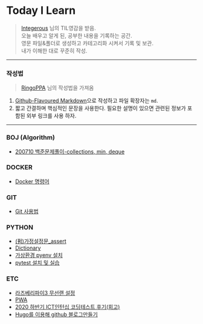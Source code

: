 
# Today I Learn
> [Integerous](https://github.com/Integerous/TIL) 님의 TIL영감을 받음.  
> 오늘 배우고 알게 된, 공부한 내용을 기록하는 공간.  
> 영문 파일&폴더로 생성하고 카테고리화 시켜서 기록 및 보관.  
> 내가 이해한 대로 꾸준히 작성.  
-------------------------------------------------------------------------------------------
### 작성법
>[RingoPPA](https://github.com/ksu3101/TIL) 님의 작성법을 가져옴 
1. [Github-Flavoured Markdown](https://guides.github.com/features/mastering-markdown/)으로 작성하고 파일 확장자는 `md`.  
2. 짧고 간결하며 핵심적인 문장을 사용한다. 필요한 설명이 있으면 관련된 정보가 포함된 외부 링크를 사용 하자.
* * *
### BOJ (Algorithm)
 * [200710 백준문제풀이-collections, min, deque](https://github.com/Kogoon/TIL/blob/master/BOJ/200710.md)

### DOCKER
 * [Docker 명령어](/docker/basic.md)


### GIT
 * [Git 사용법](https://github.com/Kogoon/TIL/blob/master/Git/git_usage.md)

### PYTHON
 * [(펌)가정설정문_assert](https://wikidocs.net/21050)
 * [Dictionary](https://github.com/Kogoon/TIL/blob/master/python/dictionary.md)
 * [가상환경 pyenv 설치](/python/pyenv.md)
 * [pytest 설치 및 실습](/python/pytest.md)

### ETC
 * [라즈베리파이3 무선랜 설정](/etc/raspberry_wifi.md)
 * [PWA](/etc/PWA.md)
 * [2020 하반기 ICT인턴십 코딩테스트 후기(회고)](/etc/ICTCodingTest.md)
 * [Hugo를 이용해 github 블로그만들기](/etc/hugogithub.md)
<!--
* * *
### ETC [:top:](#top)
-->

